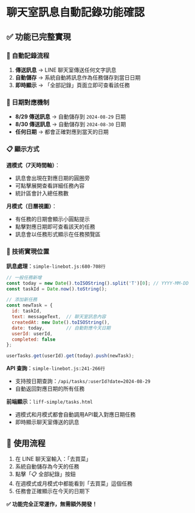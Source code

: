 # 聊天室訊息自動記錄功能確認

## ✅ 功能已完整實現

### 🔄 自動記錄流程
1. **傳送訊息** → LINE 聊天室傳送任何文字訊息
2. **自動儲存** → 系統自動將訊息作為任務儲存到當日日期
3. **即時顯示** → 「全部記錄」頁面立即可查看該任務

### 📅 日期對應機制
- **8/29 傳送訊息** → 自動儲存到 `2024-08-29` 日期
- **8/30 傳送訊息** → 自動儲存到 `2024-08-30` 日期
- **任何日期** → 都會正確對應到當天的日期

### 📋 顯示方式
**週模式（7天時間軸）**：
- 訊息會出現在對應日期的圓圈旁
- 可點擊展開查看詳細任務內容
- 統計區會計入總任務數

**月模式（日曆視圖）**：
- 有任務的日期會顯示小圓點提示
- 點擊對應日期即可查看該天的任務
- 訊息會以任務形式顯示在任務預覽區

### 🔧 技術實現位置
**訊息處理**：`simple-linebot.js:680-708行`
```javascript
// 一般任務新增
const today = new Date().toISOString().split('T')[0]; // YYYY-MM-DD
const taskId = Date.now().toString();

// 添加新任務
const newTask = {
  id: taskId,
  text: messageText,  // 聊天室訊息內容
  createdAt: new Date().toISOString(),
  date: today,        // 自動對應今天日期
  userId: userId,
  completed: false
};

userTasks.get(userId).get(today).push(newTask);
```

**API 查詢**：`simple-linebot.js:241-266行`
- 支持按日期查詢：`/api/tasks/:userId?date=2024-08-29`
- 自動返回對應日期的所有任務

**前端顯示**：`liff-simple/tasks.html`
- 週模式和月模式都會自動調用API載入對應日期任務
- 即時顯示聊天室傳送的訊息

## 🎯 使用流程
1. 在 LINE 聊天室輸入：「去買菜」
2. 系統自動儲存為今天的任務
3. 點擊「📋 全部紀錄」按鈕
4. 在週模式或月模式中都能看到「去買菜」這個任務
5. 任務會正確顯示在今天的日期下

**✅ 功能完全正常運作，無需額外開發！**